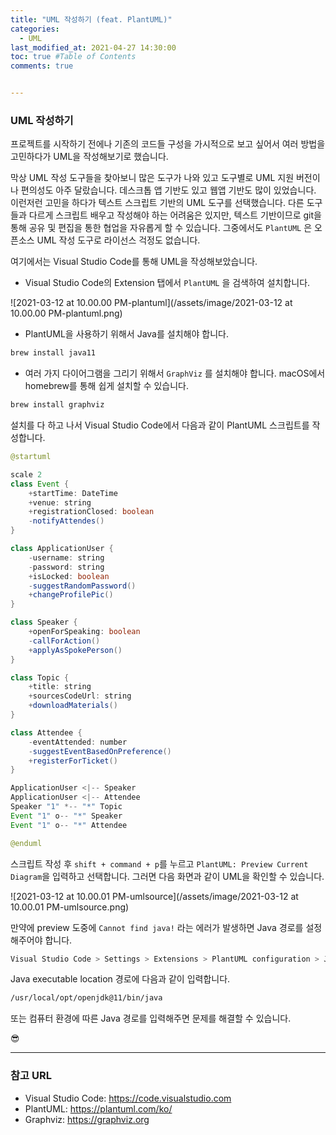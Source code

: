```yaml
---
title: "UML 작성하기 (feat. PlantUML)"
categories: 
  - UML
last_modified_at: 2021-04-27 14:30:00
toc: true #Table of Contents
comments: true


---
```


### UML 작성하기

프로젝트를 시작하기 전에나 기존의 코드들 구성을 가시적으로 보고 싶어서 여러 방법을 고민하다가 UML을 작성해보기로 했습니다.

막상 UML 작성 도구들을 찾아보니 많은 도구가 나와 있고 도구별로 UML 지원 버전이나 편의성도 아주 달랐습니다. 데스크톱 앱 기반도 있고 웹앱 기반도 많이 있었습니다. 이런저런 고민을 하다가 텍스트 스크립트 기반의 UML 도구를 선택했습니다. 다른 도구들과 다르게 스크립트 배우고 작성해야 하는 어려움은 있지만, 텍스트 기반이므로 git을 통해 공유 및 편집을 통한 협업을 자유롭게 할 수 있습니다. 그중에서도 `PlantUML` 은 오픈소스 UML 작성 도구로 라이선스 걱정도 없습니다.

여기에서는 Visual Studio Code를 통해 UML을 작성해보았습니다.

- Visual Studio Code의 Extension 탭에서 `PlantUML` 을 검색하여 설치합니다.

![2021-03-12 at 10.00.00 PM-plantuml](/assets/image/2021-03-12 at 10.00.00 PM-plantuml.png)

- PlantUML을 사용하기 위해서 Java를 설치해야 합니다.

```bash
brew install java11
```

- 여러 가지 다이어그램을 그리기 위해서 `GraphViz` 를 설치해야 합니다. macOS에서 homebrew를 통해 쉽게 설치할 수 있습니다.

```bash
brew install graphviz
```

설치를 다 하고 나서 Visual Studio Code에서 다음과 같이 PlantUML 스크립트를 작성합니다.

```java
@startuml

scale 2
class Event {
    +startTime: DateTime
    +venue: string
    +registrationClosed: boolean
    -notifyAttendes()
}

class ApplicationUser {
    -username: string
    -password: string
    +isLocked: boolean
    -suggestRandomPassword()
    +changeProfilePic()
}

class Speaker {
    +openForSpeaking: boolean
    -callForAction()
    +applyAsSpokePerson()
}

class Topic {
    +title: string
    +sourcesCodeUrl: string
    +downloadMaterials()
}

class Attendee {
    -eventAttended: number
    -suggestEventBasedOnPreference()
    +registerForTicket()
}

ApplicationUser <|-- Speaker
ApplicationUser <|-- Attendee
Speaker "1" *-- "*" Topic
Event "1" o-- "*" Speaker
Event "1" o-- "*" Attendee

@enduml
```

스크립트 작성 후 `shift + command + p`를 누르고 `PlantUML: Preview Current Diagram`을 입력하고 선택합니다. 그러면 다음 화면과 같이 UML을 확인할 수 있습니다.

![2021-03-12 at 10.00.01 PM-umlsource](/assets/image/2021-03-12 at 10.00.01 PM-umlsource.png)

만약에 preview 도중에 `Cannot find java!` 라는 에러가 발생하면 Java 경로를 설정해주어야 합니다.

```bash
Visual Studio Code > Settings > Extensions > PlantUML configuration > Java 경로를 찾습니다.
```

Java executable location 경로에 다음과 같이 입력합니다.

```bash
/usr/local/opt/openjdk@11/bin/java
```

또는 컴퓨터 환경에 따른 Java 경로를 입력해주면 문제를 해결할 수 있습니다.

😎

---

### 참고 URL

- Visual Studio Code: https://code.visualstudio.com
- PlantUML: https://plantuml.com/ko/
- Graphviz: https://graphviz.org